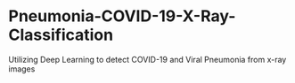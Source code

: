 # Pneumonia-COVID-19-X-Ray-Classification
Utilizing Deep Learning to detect COVID-19 and Viral Pneumonia from x-ray images
